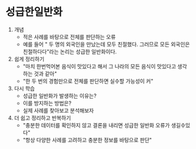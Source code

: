 
# 성급한일반화
1. 개념
	- 적은 사례를 바탕으로 전체를 판단하는 오류
	- 예를 들어 " 두 명의 외국인을 만났는데 모두 친절했다. 그러므로 모든 외국인은 친절하다다"라는 논리는 성급한 일반화이다.
2. 쉽게 정리하기
	- "마치 한번먹어본 음식이 맛있다고 해서 그 나라의 모든 음식이 맛있다고 생각하는 것과 같아"
	- "한 두 번의 경험만으로 전체를 판단하면 실수할 가능성이 커"
3. 다시 학습
	- 성급한 일반화가 발생하는 이유는?
	- 이를 방지하는 방법은?
	- 실제 사례를 찾아보고 분석해보자
4. 더 쉽고 정리하고 반복하기
	- "충분한 데이터를 확인하지 않고 결론을 내리면 성급한 일반화 오류가 생길수있다"
	- "항상 다양한 사례를 고려하고 충분한 정보를 바탕으로 판단"